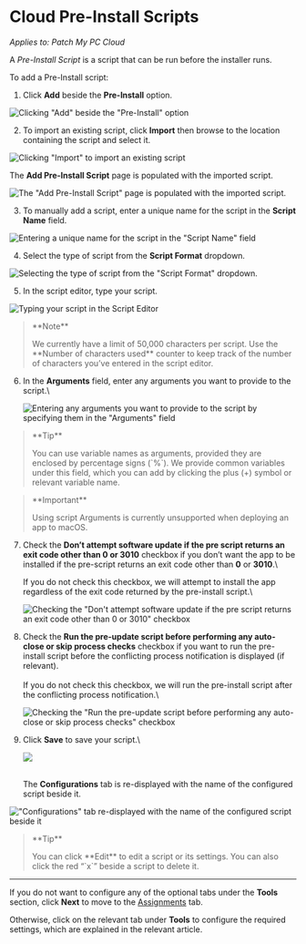 # Cloud Pre-Install Scripts

_Applies to: Patch My PC Cloud_

A _Pre-Install Script_ is a script that can be run before the installer runs.

To add a Pre-Install script:

1. Click **Add** beside the **Pre-Install** option.

![Clicking "Add" beside the "Pre-Install" option](/_images/image-(2605).png)

2. To import an existing script, click **Import** then browse to the location containing the script and select it.

![Clicking "Import" to import an existing script](/_images/image-(2460).png)

The **Add Pre-Install Script** page is populated with the imported script.

![The "Add Pre-Install Script" page is populated with the imported script.](/_images/image-(2461).png)

3. To manually add a script, enter a unique name for the script in the **Script Name** field.

![Entering a unique name for the script in the "Script Name" field](/_images/image-(2462).png)

4. Select the type of script from the **Script Format** dropdown.

![Selecting the type of script from the "Script Format" dropdown.](/_images/image-(2463).png)

5. In the script editor, type your script.

![Typing your script in the Script Editor](/_images/image-(2464).png)

> \*\*Note\*\*
>
> We currently have a limit of 50,000 characters per script. Use the \*\*Number of characters used\*\* counter to keep track of the number of characters you’ve entered in the script editor.

6.  In the **Arguments** field, enter any arguments you want to provide to the script.\\

    ![Entering any arguments you want to provide to the script by specifying them in the "Arguments" field](/_images/image-(2465).png)

> \*\*Tip\*\*
>
> You can use variable names as arguments, provided they are enclosed by percentage signs (\`%\`). We provide common variables under this field, which you can add by clicking the plus (+) symbol or relevant variable name.

> \*\*Important\*\*
>
> Using script Arguments is currently unsupported when deploying an app to macOS.

7.  Check the **Don’t attempt software update if the pre script returns an exit code other than 0 or 3010** checkbox if you don’t want the app to be installed if the pre-script returns an exit code other than **0** or **3010**.\\

    If you do not check this checkbox, we will attempt to install the app regardless of the exit code returned by the pre-install script.\\

    ![Checking the "Don't attempt software update if the pre script returns an exit code other than 0 or 3010" checkbox](/_images/image-(2466).png)
8.  Check the **Run the pre-update script before performing any auto-close or skip process checks** checkbox if you want to run the pre-install script before the conflicting process notification is displayed (if relevant).\
    \
    If you do not check this checkbox, we will run the pre-install script after the conflicting process notification.\\

    ![Checking the "Run the pre-update script before performing any auto-close or skip process checks" checkbox](/_images/image-(2467).png)
9.  Click **Save** to save your script.\\

    ![](/_images/image-(2468).png)

    \
    The **Configurations** tab is re-displayed with the name of the configured script beside it.

!["Configurations" tab re-displayed with the name of the configured script beside it](/_images/image-(93).png)

> \*\*Tip\*\*
>
> You can click \*\*Edit\*\* to edit a script or its settings. You can also click the red “\`x\`” beside a script to delete it.

***

If you do not want to configure any of the optional tabs under the **Tools** section, click **Next** to move to the [Assignments](../../cloud-assignments-deployment-tab.md) tab.

Otherwise, click on the relevant tab under **Tools** to configure the required settings, which are explained in the relevant article.